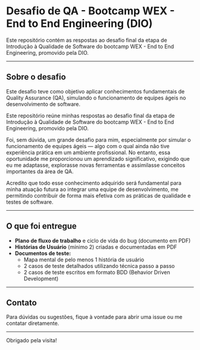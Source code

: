 # Desafio de QA - Bootcamp WEX - End to End Engineering (DIO)

Este repositório contém as respostas ao desafio final da etapa de Introdução à Qualidade de Software do bootcamp WEX - End to End Engineering, promovido pela DIO.

---

## Sobre o desafio

Este desafio teve como objetivo aplicar conhecimentos fundamentais de Quality Assurance (QA), simulando o funcionamento de equipes ágeis no desenvolvimento de software.

Este repositório reúne minhas respostas ao desafio final da etapa de Introdução à Qualidade de Software do bootcamp WEX - End to End Engineering, promovido pela DIO.

Foi, sem dúvida, um grande desafio para mim, especialmente por simular o funcionamento de equipes ágeis — algo com o qual ainda não tive experiência prática em um ambiente profissional. No entanto, essa oportunidade me proporcionou um aprendizado significativo, exigindo que eu me adaptasse, explorasse novas ferramentas e assimilasse conceitos importantes da área de QA.

Acredito que todo esse conhecimento adquirido será fundamental para minha atuação futura ao integrar uma equipe de desenvolvimento, me permitindo contribuir de forma mais efetiva com as práticas de qualidade e testes de software.

---

## O que foi entregue

- **Plano de fluxo de trabalho** e ciclo de vida do bug (documento em PDF)  
- **Histórias de Usuário** (mínimo 2) criadas e documentadas em PDF  
- **Documentos de teste:**  
  - Mapa mental de pelo menos 1 história de usuário  
  - 2 casos de teste detalhados utilizando técnica passo a passo  
  - 2 casos de teste escritos em formato BDD (Behavior Driven Development)  

---

## Contato

Para dúvidas ou sugestões, fique à vontade para abrir uma issue ou me contatar diretamente.

---

Obrigado pela visita!
